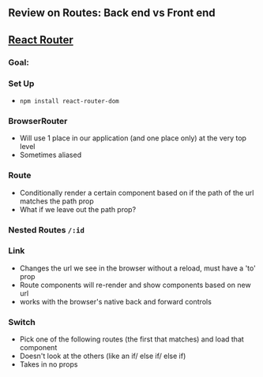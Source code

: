 ## Review on Routes: Back end vs Front end

## [React Router](https://reacttraining.com/react-router/web/guides/quick-start)

### Goal:


### Set Up
- `npm install react-router-dom`

### BrowserRouter
- Will use 1 place in our application (and one place only) at the very top level
- Sometimes aliased

### Route
- Conditionally render a certain component based on if the path of the url matches the path prop
- What if we leave out the path prop?

### Nested Routes `/:id`

### Link
- Changes the url we see in the browser without a reload, must have a 'to' prop
- Route components will re-render and show components based on new url
- works with the browser's native back and forward controls


### Switch
- Pick one of the following routes (the first that matches) and load that component
- Doesn't look at the others (like an if/ else if/ else if)
- Takes in no props
